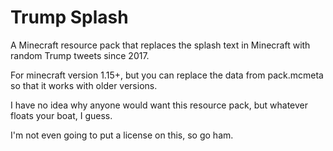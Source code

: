 # Trump Splash

A Minecraft resource pack that replaces the splash text in Minecraft with random Trump tweets since 2017.

For minecraft version 1.15+, but you can replace the data from pack.mcmeta so that it works with older versions.

I have no idea why anyone would want this resource pack, but whatever floats your boat, I guess.

I'm not even going to put a license on this, so go ham.
